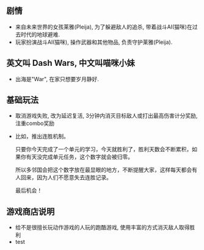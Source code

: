 
## 剧情
- 来自未来世界的女孩莱雅(Pleija), 为了躲避敌人的追杀, 带着战斗AI(猫咪)在过去时代的地球避难.
- 玩家扮演战斗AI(猫咪), 操作武器和其他物品, 负责守护莱雅(Pleija).

## 英文叫 Dash Wars, 中文叫喵咪小妹
- 出海是"War", 在家只想要岁月静好.

## 基础玩法
- 取消游戏失败, 改为延迟复活, 3分钟内消灭目标敌人或打出最高伤害计分奖励, 注重combo奖励
- 比如，推出连胜机制。
  
  只要你今天完成了一个单元的学习，今天就胜利了，胜利天数会不断累积，如果你有天没完成单元任务，这个数字就会被归零。
  
  所以多邻国会把这个数字放在最显眼的地方，不断提醒大家，这样每天都会有人回来，因为人们不愿意失去连胜记录。
  
  最后机会！

## 游戏商店说明
- 给不是很擅长玩动作游戏的人玩的跑酷游戏, 使用丰富的方式消灭敌人取得胜利
- test
